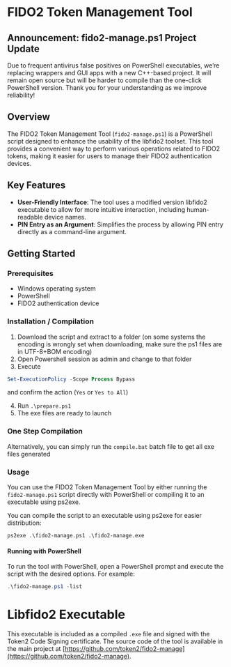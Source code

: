 # FIDO2 Token Management Tool


## Announcement: fido2-manage.ps1 Project Update

Due to frequent antivirus false positives on PowerShell executables, we’re replacing wrappers and GUI apps with a new C++-based project. It will remain open source but will be harder to compile than the one-click PowerShell version. Thank you for your understanding as we improve reliability!

## Overview

The FIDO2 Token Management Tool (`fido2-manage.ps1`) is a PowerShell script designed to enhance the usability of the libfido2 toolset. This tool provides a convenient way to perform various operations related to FIDO2 tokens, making it easier for users to manage their FIDO2 authentication devices.

## Key Features

- **User-Friendly Interface**: The tool uses a modified version libfido2 executable to allow for more intuitive interaction, including human-readable device names.
- **PIN Entry as an Argument**: Simplifies the process by allowing PIN entry directly as a command-line argument.

## Getting Started

### Prerequisites

- Windows operating system
- PowerShell
- FIDO2 authentication device


### Installation / Compilation

1. Download the script and extract to a folder (on some systems the encoding is wrongly set when downloading, make sure the ps1 files are in UTF-8+BOM encoding)
2. Open Powershell session as admin and change to that folder
3. Execute 
```powershell
Set-ExecutionPolicy -Scope Process Bypass
```
and confirm the action (`Yes` or `Yes to All`)

4. Run `.\prepare.ps1`
5. The exe files are ready to launch

### One Step Compilation
Alternatively, you can simply run the `compile.bat` batch file to get all exe files generated

### Usage

You can use the FIDO2 Token Management Tool by either running the `fido2-manage.ps1` script directly with PowerShell or compiling it to an executable using ps2exe.

You can compile the script to an executable using ps2exe for easier distribution:

`ps2exe .\fido2-manage.ps1 .\fido2-manage.exe`

#### Running with PowerShell

To run the tool with PowerShell, open a PowerShell prompt and execute the script with the desired options. For example:

```powershell
.\fido2-manage.ps1 -list
```



# Libfido2 Executable

This executable is included as a compiled `.exe` file and signed with the Token2 Code Signing certificate. The source code of the tool is available in the main project at [https://github.com/token2/fido2-manage](https://github.com/token2/fido2-manage).
